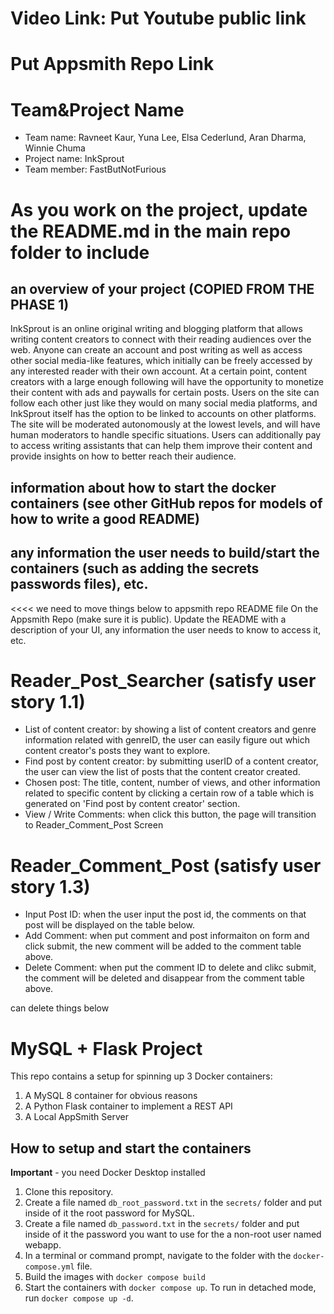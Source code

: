 # Video Link: Put Youtube public link
# Put Appsmith Repo Link 

# Team&Project Name
* Team name: Ravneet Kaur, Yuna Lee, Elsa Cederlund, Aran Dharma, Winnie Chuma
* Project name: InkSprout
* Team member: FastButNotFurious

# As you work on the project, update the README.md in the main repo folder to include 
## an overview of your project (COPIED FROM THE PHASE 1)
InkSprout is an online original writing and blogging platform that allows writing content creators to connect with their reading audiences over the web. Anyone can create an account and post writing as well as access other social media-like features, which initially can be freely accessed by any interested reader with their own account. At a certain point, content creators with a large enough following will have the opportunity to monetize their content with ads and paywalls for certain posts. Users on the site can follow each other just like they would on many social media platforms, and InkSprout itself has the option to be linked to accounts on other platforms. The site will be moderated autonomously at the lowest levels, and will have human moderators to handle specific situations. Users can additionally pay to access writing assistants that can help them improve their content and provide insights on how to better reach their audience.

## information about how to start the docker containers (see other GitHub repos for models of how to write a good README)

## any information the user needs to build/start the containers (such as adding the secrets passwords files), etc. 


<<<< we need to move things below to appsmith repo README file
On the Appsmith Repo (make sure it is public). Update the README with a description of your UI, any information the user needs to know to access it, etc. 

# Reader_Post_Searcher (satisfy user story 1.1)
- List of content creator: by showing a list of content creators and genre information related with genreID, the user can easily figure out which content creator's posts they want to explore.
- Find post by content creator: by submitting userID of a content creator, the user can view the list of posts that the content creator created.
- Chosen post: The title, content, number of views, and other information related to specific content by clicking a certain row of a table which is generated on 'Find post by content creator' section.
- View / Write Comments: when click this button, the page will transition to Reader_Comment_Post Screen

# Reader_Comment_Post (satisfy user story 1.3)
- Input Post ID: when the user input the post id, the comments on that post will be displayed on the table below.
- Add Comment: when put comment and post informaiton on form and click submit, the new comment will be added to the comment table above.
- Delete Comment: when put the comment ID to delete and clikc submit, the comment will be deleted and disappear from the comment table above. 

can delete things below 

# MySQL + Flask Project

This repo contains a setup for spinning up 3 Docker containers: 
1. A MySQL 8 container for obvious reasons
1. A Python Flask container to implement a REST API
1. A Local AppSmith Server

## How to setup and start the containers
**Important** - you need Docker Desktop installed

1. Clone this repository.  
1. Create a file named `db_root_password.txt` in the `secrets/` folder and put inside of it the root password for MySQL. 
1. Create a file named `db_password.txt` in the `secrets/` folder and put inside of it the password you want to use for the a non-root user named webapp. 
1. In a terminal or command prompt, navigate to the folder with the `docker-compose.yml` file.  
1. Build the images with `docker compose build`
1. Start the containers with `docker compose up`.  To run in detached mode, run `docker compose up -d`. 
